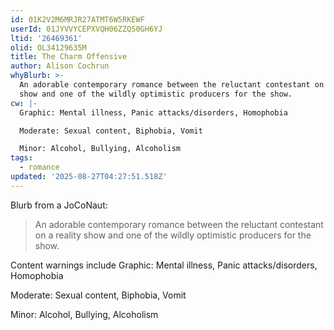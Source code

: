 ```yaml
---
id: 01K2V2M6MRJR27ATMT6W5RKEWF
userId: 01JYVVYCEPXVQH06ZZQS0GH6YJ
ltid: '26469361'
olid: OL34129635M
title: The Charm Offensive
author: Alison Cochrun
whyBlurb: >-
  An adorable contemporary romance between the reluctant contestant on a reality
  show and one of the wildly optimistic producers for the show.
cw: |-
  Graphic: Mental illness, Panic attacks/disorders, Homophobia

  Moderate: Sexual content, Biphobia, Vomit

  Minor: Alcohol, Bullying, Alcoholism
tags:
  - romance
updated: '2025-08-27T04:27:51.518Z'
---
```


Blurb from a JoCoNaut:

> An adorable contemporary romance between the reluctant contestant on a reality
> show and one of the wildly optimistic producers for the show.

Content warnings include Graphic: Mental illness, Panic attacks/disorders,
Homophobia

Moderate: Sexual content, Biphobia, Vomit

Minor: Alcohol, Bullying, Alcoholism

